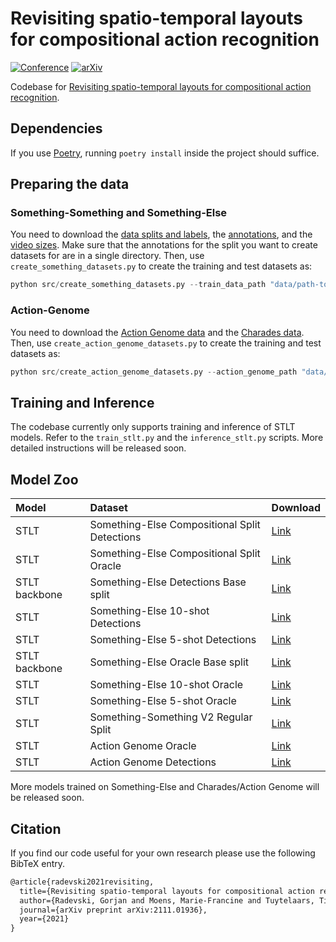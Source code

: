 # Revisiting spatio-temporal layouts for compositional action recognition

[![Conference](https://img.shields.io/badge/BMVC%20Oral-2021-purple.svg?style=for-the-badge&color=f1e3ff&labelColor=purple)](https://www.bmvc2021-virtualconference.com/assets/papers/0974.pdf)    [![arXiv](https://img.shields.io/badge/arXiv-2111.01936-b31b1b.svg?style=for-the-badge)](https://arxiv.org/abs/2111.01936)

Codebase for [Revisiting spatio-temporal layouts for compositional action recognition](https://arxiv.org/abs/2111.01936).

## Dependencies

If you use [Poetry](https://python-poetry.org/), running ```poetry install``` inside the project should suffice.

## Preparing the data

### Something-Something and Something-Else

You need to download the [data splits and labels](https://github.com/joaanna/something_else/tree/master/code/dataset_splits), the [annotations](https://drive.google.com/drive/folders/1XqZC2jIHqrLPugPOVJxCH_YWa275PBrZ), and the [video sizes](https://drive.google.com/file/d/1ANaDAxXoA63CA9zXalnmaskqfO4cftW4/view?usp=sharing). Make sure that the annotations for the split you want to create datasets for are in a single directory. Then, use ```create_something_datasets.py``` to create the training and test datasets as:

```python
python src/create_something_datasets.py --train_data_path "data/path-to-the-train-file.json" --val_data_path "data/path-to-the-val-file.json" --annotations_path "data/all-annotations-for-the-split/"
```

### Action-Genome

You need to download the [Action Genome data](https://drive.google.com/drive/folders/1LGGPK_QgGbh9gH9SDFv_9LIhBliZbZys) and the [Charades data](https://ai2-public-datasets.s3-us-west-2.amazonaws.com/charades/Charades.zip). Then, use ```create_action_genome_datasets.py``` to create the training and test datasets as:

```python
python src/create_action_genome_datasets.py --action_genome_path "data/path-to-action-genome" --charades_path "data/path-to-charades" --save_datasets_path "data/directory-where-the-data-will-be-saved"
```

## Training and Inference

The codebase currently only supports training and inference of STLT models. Refer to the ```train_stlt.py``` and the ```inference_stlt.py``` scripts. More detailed instructions will be released soon.

## Model Zoo

| Model | Dataset | Download |
| :--- | :--- | :--- |
| STLT | Something-Else Compositional Split Detections | [Link](https://drive.google.com/file/d/1mSwN68F6UgaZsJ91hFt9up4XPlnP8ouz/view?usp=sharing) |
| STLT | Something-Else Compositional Split Oracle | [Link](https://drive.google.com/file/d/1PSIEgGhE9XwLwW-XMvWiRUZZhCVeSxbT/view?usp=sharing) |
| STLT backbone | Something-Else Detections Base split | [Link](https://drive.google.com/file/d/1CnQ89ipXjFkSkWIxaMzDVszlQ3LJ1ctK/view?usp=sharing) |
| STLT | Something-Else 10-shot Detections | [Link](https://drive.google.com/file/d/1W3ezhdTW7xLurSfiW36QIzeR21Zcatmt/view?usp=sharing) |
| STLT | Something-Else 5-shot Detections | [Link](https://drive.google.com/file/d/1V98gUlQitPB6uQ0pYBfCc9_vYXcsvajO/view?usp=sharing) |
| STLT backbone | Something-Else Oracle Base split | [Link](https://drive.google.com/file/d/1hIuDy8tmD83ibY0oT1fhQBpUSs8qMsWK/view?usp=sharing) |
| STLT | Something-Else 10-shot Oracle | [Link](https://drive.google.com/file/d/10YkKPXNrjQkMIxrFSMb4lR_csgnLYSyb/view?usp=sharing) |
| STLT | Something-Else 5-shot Oracle | [Link](https://drive.google.com/file/d/1_4yxNvgMT_mzKAveXdOzTYo53ZOKwT22/view?usp=sharing) |
| STLT | Something-Something V2 Regular Split | [Link](https://drive.google.com/file/d/1aBMpqpJ2H6prF5hfBaZ5u9iyslL1jSdv/view?usp=sharing) |
| STLT | Action Genome Oracle | [Link](https://drive.google.com/file/d/1xsQcosB-kNHW9WXRseR7jgMs_B8WsaG8/view?usp=sharing) |
| STLT | Action Genome Detections | [Link](https://drive.google.com/file/d/1L1mfNIhI938UyM3lIfHFrmx7k5DZzf7m/view?usp=sharing) |

More models trained on Something-Else and Charades/Action Genome will be released soon.

## Citation

If you find our code useful for your own research please use the following BibTeX entry.

```tex
@article{radevski2021revisiting,
  title={Revisiting spatio-temporal layouts for compositional action recognition},
  author={Radevski, Gorjan and Moens, Marie-Francine and Tuytelaars, Tinne},
  journal={arXiv preprint arXiv:2111.01936},
  year={2021}
}
```

